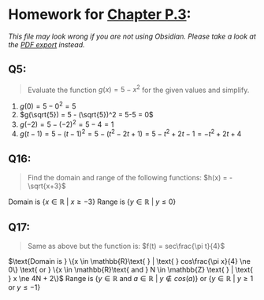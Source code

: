 # Homework for [Chapter P.3](../W2/Chapter%20P.3.md):
*This file may look wrong if you are not using Obsidian. Please take a look at the [PDF export](../../PDF_Exports/Calculus%20Chapter%20P.3%20Homework.pdf) instead.*


## Q5:

> Evaluate the function $g(x) = 5 - x^2$ for the given values and simplify.

1. $g(0) = 5 - 0^2 = 5$
2. $g(\sqrt{5}) = 5 - (\sqrt{5})^2 = 5-5 = 0$
3. $g(-2) = 5 - (-2)^2 = 5-4 = 1$
4. $g(t-1) = 5 - (t-1)^2 = 5 -(t^2 - 2t + 1) = 5 - t^2 + 2t - 1 = -t^2 + 2t + 4$

## Q16: 

> Find the domain and range of the following functions:
> $h(x) = -\sqrt{x+3}$

$\text{Domain is } \{x \in \mathbb{R}\text{ }|\text{ }x \ge -3\}$
$\text{Range is } \{y \in \mathbb{R}\text{ }|\text{ }y \le 0\}$


## Q17:
> Same as above but the function is:
> $f(t) = sec\frac{\pi t}{4}$

$\text{Domain is } \{x \in \mathbb{R}\text{ } | \text{ } cos\frac{\pi x}{4} \ne 0\} \text{ or } \{x \in \mathbb{R}\text{ and } N \in \mathbb{Z} \text{ } | \text{ } x \ne 4N + 2\}$
$\text{Range is } \{y \in \mathbb{R}  \text{ and }a \in \mathbb{R}\text{} \text{ }| \text{ }y \notin cos(a)\} \text{ or } \{y \in \mathbb{R}\text{ } | \text{ } y \ge 1 \text{ or } y \le -1\}$

















